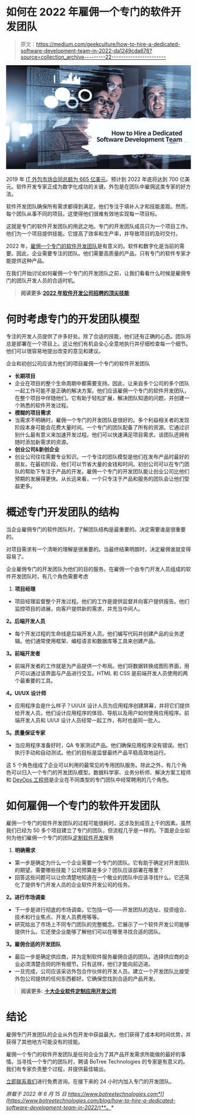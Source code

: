 # 如何在 2022 年雇佣一个专门的软件开发团队

> 原文：<https://medium.com/geekculture/how-to-hire-a-dedicated-software-development-team-in-2022-da1249cda676?source=collection_archive---------22----------------------->

![](img/7ff4ee14a525cc1c24f3bd3976b2c256.png)

2019 年 [IT 外包市场合同总额为 665 亿美元](https://www.statista.com/statistics/190122/total-gloabl-contract-value-information-technology-outsourcing/)。预计到 2022 年底将达到 700 亿美元。软件开发专家正成为数字化成功的关键。外包是在团队中雇佣这类专家的好方法。

软件开发团队确保所有需求都得到满足。他们专注于填补人才和技能差距。然而，每个团队从事不同的项目。这使得他们很难有效地实现每一项目标。

这就是专门的软件开发团队的用武之地。专门的开发团队成员只为一个项目工作。他们为一个项目提供技能。它提高了效率和生产率，并导致项目的及时交付。

2022 年，[雇佣一个专门的软件开发团队](https://www.botreetechnologies.com/blog/complete-guide-on-hiring-offshore-development-team/)是有意义的。软件和数字化是当前的需要。因此，企业需要专注的团队。他们需要高质量的产品，只有专门的软件专家才能提供这种产品。

在我们开始讨论如何雇佣一个专门的开发团队之前，让我们看看什么时候是雇佣专门的团队开发人员的合适时机。

> **阅读更多:**[**2022 年软件开发公司招聘的顶尖技能**](https://www.botreetechnologies.com/blog/top-skills-software-development-companies-looking-for/)

# 何时考虑专门的开发团队模型

专注的开发人员提供了许多好处。除了合适的技能，他们还有正确的心态。团队将总是部署在一个项目上。这让他们有机会全心全意地执行并仔细检查每一个细节。他们可以很容易地提出改变的意见和建议。

企业和初创公司应该为他们的项目雇佣一个专门的软件开发团队

*   **长期项目**
*   企业在项目的整个生命周期中都需要支持。因此，让来自多个公司的多个团队一起工作可能不是正确的解决方案。他们应该雇佣一个专门的软件开发团队，在整个项目中伴随他们。它有助于轻松扩展，解决团队知道的问题，并创建一个熟悉的软件开发过程。
*   **模糊的项目需求**
*   当需求不明确时，雇佣一个专门的开发团队是很好的。多个利益相关者的发现阶段本身可能会花费大量时间。一个专门的团队配备了所有的资源。它通过识别什么最有意义来加速开发过程。他们可以快速满足项目需求。该团队还拥有随时添加新需求的资源。
*   **创业公司&新创企业**
*   创业公司往往需要专业知识。一个专注的团队模型是他们在发布产品时最好的朋友。在最初阶段，他们可以节省大量的金钱和时间。初创公司可以在专门团队的帮助下专注于产品的开发。雇佣一个专门的开发团队能让创业公司比他们预期的发展得更快。从长远来看，一个只专注于产品和服务的团队会让他们受益更多。

# 概述专门开发团队的结构

当企业雇佣专门的软件团队时，了解团队结构是最重要的。决定需要谁是很重要的。

对项目需求有一个清晰的理解是很重要的。当最终结果明朗时，决定雇佣谁就变得容易了。

企业雇佣专门的开发团队为他们的目的服务。在雇佣一个由专门开发人员组成的软件开发团队时，有几个角色需要考虑

1.  **项目经理**

*   项目经理监督整个开发过程。他们的工作是提供监督并向客户提供报告。他们监控项目的进展，向客户提供新的需求，并充当中间人。

**2。后端开发人员**

*   每个开发过程的生命线是后端开发人员。他们编写代码并创建产品的业务逻辑。他们通常使用框架、编程语言和数据库等工具来创建产品。

**3。前端开发者**

*   前端开发者的工作就是为产品提供一个布局。他们将数据转换成图形界面，用户可以通过该界面与产品进行交互。HTML 和 CSS 是前端开发人员使用的两个最重要的工具。

**4。UI/UX 设计师**

*   应用程序会是什么样子？UI/UX 设计人员为应用程序创建屏幕，并将它们提供给开发人员。他们设计应用程序的体验、导航以及用户如何使用应用程序。前端开发人员和 UI/UI 设计人员经常一起工作，有时也是同一批人。

**5。质量保证专家**

*   当应用程序准备好时，QA 专家测试产品。他们确保应用程序没有错误。他们执行手动和自动测试。他们的目标是监督最终产品平稳高效地运行。

这 5 个角色组成了企业可以利用的最常见的专用团队服务。除此之外，有几个角色可以归入一个专门的开发团队模型。数据科学家、业务分析师、解决方案工程师和 [DevOps 工程师](https://www.botreetechnologies.com/devops-consulting-services)是企业在不同类型的专门团队中经常聘用的几个角色。

# 如何雇佣一个专门的软件开发团队

雇佣一个专门的软件开发团队的过程可能很耗时。这涉及到成百上千的因素。虽然我们已经为 50 多个项目建立了专门的团队，但流程几乎是一样的。下面是企业如何为他们雇佣一个专门的团队[定制软件开发](https://www.business2community.com/tech-gadgets/top-custom-software-development-methodologies-for-enterprises-02448430)服务

1.  **明确需求**

*   第一步是确定为什么一个企业需要一个专门的团队。它有助于确定对开发团队的期望。需要哪些技能？公司预算是多少？团队应该部署在哪里？
*   回答这些问题可以让你清楚地知道在一个敬业的团队中应该寻找什么。它还简化了提供专门开发人员的企业软件开发公司的任务。

**2。进行市场调查**

*   下一步是进行彻底的市场调查。它包括一切——开发团队的选址、投资组合、技术和行业焦点、开发人员费用等等。
*   研究给出了市场上不同专门团队的完整概念。它展示了一个软件开发公司能够提供什么。它还使企业能够了解他们可以在哪里寻找合适的团队。

**3。雇佣合适的开发团队**

*   最后一步是确定供应商，并为定制软件服务雇佣合适的团队。选择供应商的企业必须清楚合同的所有细节。只有这样，他们才能向前迈进。
*   一旦完成，公司应该采访外包合作伙伴的开发人员。建立一个开发团队比接受外包公司提供的任何东西都好。它确保您找到合适的产品开发。

> **阅读更多:** [**十大企业软件定制应用开发公司**](https://botreetechnologies.medium.com/top-10-custom-application-development-companies-for-enterprise-software-17b2f59f1ed3)

# 结论

雇佣专门开发团队的企业从外包开发中获益最大。他们获得了成本和时间优势，并获得了其他地方可能没有的技能。

雇佣一个专门的软件开发团队是任何企业为了其产品开发需求所能做的最好的事情。当寻找一个专门的团队时，聘请 BoTree Technologies 的专家是有意义的。我们有专家负责整个过程，并提供最佳输出。

[立即联系我们](https://www.botreetechnologies.com/contact)进行免费咨询。在接下来的 24 小时内加入专门的开发团队。

*原载于 2022 年 6 月 15 日 https://www.botreetechnologies.com*[](https://www.botreetechnologies.com/blog/how-to-hire-a-dedicated-software-development-team-in-2022/)**。**